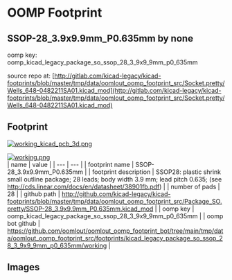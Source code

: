 # OOMP Footprint  
## SSOP-28_3.9x9.9mm_P0.635mm  by none  
  
oomp key: oomp_kicad_legacy_package_so_ssop_28_3_9x9_9mm_p0_635mm  
  
source repo at: [http://gitlab.com/kicad-legacy/kicad-footprints/blob/master/tmp/data/oomlout_oomp_footprint_src/Socket.pretty/Wells_648-0482211SA01.kicad_mod](http://gitlab.com/kicad-legacy/kicad-footprints/blob/master/tmp/data/oomlout_oomp_footprint_src/Socket.pretty/Wells_648-0482211SA01.kicad_mod)  
## Footprint  
  
[![working_kicad_pcb_3d.png](working_kicad_pcb_3d_600.png)](working_kicad_pcb_3d.png)  
  
[![working.png](working_600.png)](working.png)  
| name | value | 
| --- | --- | 
| footprint name | SSOP-28_3.9x9.9mm_P0.635mm | 
| footprint description | SSOP28: plastic shrink small outline package; 28 leads; body width 3.9 mm; lead pitch 0.635; (see http://cds.linear.com/docs/en/datasheet/38901fb.pdf) | 
| number of pads | 28 | 
| github path | http://github.com/kicad-legacy/kicad-footprints/blob/master/tmp/data/oomlout_oomp_footprint_src/Package_SO.pretty/SSOP-28_3.9x9.9mm_P0.635mm.kicad_mod | 
| oomp key | oomp_kicad_legacy_package_so_ssop_28_3_9x9_9mm_p0_635mm | 
| oomp bot github | https://github.com/oomlout/oomlout_oomp_footprint_bot/tree/main/tmp/data/oomlout_oomp_footprint_src/footprints/kicad_legacy_package_so_ssop_28_3_9x9_9mm_p0_635mm/working | 
## Images  
